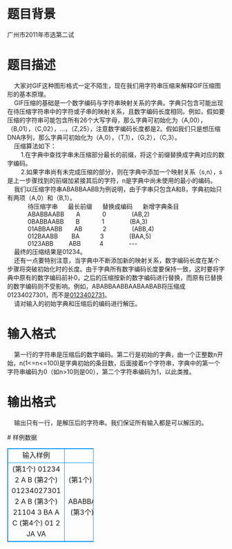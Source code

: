 # 

 
 # 题目背景 
<p>广州市2011年市选第二试</p> 

 
 # 题目描述 
<p>&nbsp;&nbsp;&nbsp;&nbsp;大家对GIF这种图形格式一定不陌生，现在我们用字符串压缩来解释GIF压缩图形的基本原理。<br />
&nbsp;&nbsp;&nbsp;&nbsp;GIF压缩的基础是一个数字编码与字符串映射关系的字典。字典只包含可能出现在待压缩字符串中的字符或子串的映射关系，且数字编码长度相同。例如，假如要压缩的字符串可能包含所有26个大写字母，那么字典可初始化为（A,00），（B,01），（C,02），&hellip;，（Z,25），注意数字编码长度都是2。假如我们只是想压缩DNA序列，那么字典可初始化为（A,0），（T,1），（G,2），（C,3）。<br />
&nbsp;&nbsp;&nbsp;&nbsp;压缩算法如下：<br />
&nbsp;&nbsp;&nbsp;&nbsp;&nbsp;&nbsp;&nbsp;&nbsp;1.在字典中查找字串未压缩部分最长的前缀，将这个前缀替换成字典对应的数字编码。<br />
&nbsp;&nbsp;&nbsp;&nbsp;&nbsp;&nbsp;&nbsp;&nbsp;2.如果字串尚有未完成压缩的部分，则在字典中添加一个映射关系（s,n），s是上一步骤找到的前缀加紧接其后的字符，n是字典中尚未使用的最小的编码。<br />
&nbsp;&nbsp;&nbsp;&nbsp;我们以压缩字符串ABABBAABB为例说明，由于字串只包含A和B，字典初始只有两项（A,0）和（B,1）。<br />
&nbsp;&nbsp;&nbsp;&nbsp;&nbsp;&nbsp;&nbsp;&nbsp;&nbsp;&nbsp;&nbsp;&nbsp;待压缩字串&nbsp;&nbsp;&nbsp;&nbsp;&nbsp;&nbsp;最长前缀&nbsp;&nbsp;&nbsp;&nbsp;&nbsp;&nbsp;替换成编码&nbsp;&nbsp;&nbsp;&nbsp;&nbsp;&nbsp;新增字典条目<br />
&nbsp;&nbsp;&nbsp;&nbsp;&nbsp;&nbsp;&nbsp;&nbsp;&nbsp;&nbsp;&nbsp;&nbsp;ABABBAABB&nbsp;&nbsp;&nbsp;&nbsp;&nbsp;&nbsp;&nbsp;A&nbsp;&nbsp;&nbsp;&nbsp;&nbsp;&nbsp;&nbsp;&nbsp;&nbsp;&nbsp;&nbsp;&nbsp;&nbsp;0&nbsp;&nbsp;&nbsp;&nbsp;&nbsp;&nbsp;&nbsp;&nbsp;&nbsp;&nbsp;&nbsp;&nbsp;&nbsp;&nbsp;&nbsp;(AB,2)<br />
&nbsp;&nbsp;&nbsp;&nbsp;&nbsp;&nbsp;&nbsp;&nbsp;&nbsp;&nbsp;&nbsp;&nbsp;0BABBAABB&nbsp;&nbsp;&nbsp;&nbsp;&nbsp;&nbsp;&nbsp;B&nbsp;&nbsp;&nbsp;&nbsp;&nbsp;&nbsp;&nbsp;&nbsp;&nbsp;&nbsp;&nbsp;&nbsp;&nbsp;1&nbsp;&nbsp;&nbsp;&nbsp;&nbsp;&nbsp;&nbsp;&nbsp;&nbsp;&nbsp;&nbsp;&nbsp;&nbsp;&nbsp;&nbsp;(BA,3)<br />
&nbsp;&nbsp;&nbsp;&nbsp;&nbsp;&nbsp;&nbsp;&nbsp;&nbsp;&nbsp;&nbsp;&nbsp;01ABBAABB&nbsp;&nbsp;&nbsp;&nbsp;&nbsp;&nbsp;&nbsp;AB&nbsp;&nbsp;&nbsp;&nbsp;&nbsp;&nbsp;&nbsp;&nbsp;&nbsp;&nbsp;&nbsp;&nbsp;2&nbsp;&nbsp;&nbsp;&nbsp;&nbsp;&nbsp;&nbsp;&nbsp;&nbsp;&nbsp;&nbsp;&nbsp;&nbsp;&nbsp;&nbsp;(ABB,4)<br />
&nbsp;&nbsp;&nbsp;&nbsp;&nbsp;&nbsp;&nbsp;&nbsp;&nbsp;&nbsp;&nbsp;&nbsp;012BAABB&nbsp;&nbsp;&nbsp;&nbsp;&nbsp;&nbsp;&nbsp;&nbsp;BA&nbsp;&nbsp;&nbsp;&nbsp;&nbsp;&nbsp;&nbsp;&nbsp;&nbsp;&nbsp;&nbsp;&nbsp;3&nbsp;&nbsp;&nbsp;&nbsp;&nbsp;&nbsp;&nbsp;&nbsp;&nbsp;&nbsp;&nbsp;&nbsp;&nbsp;&nbsp;&nbsp;(BAA,5)<br />
&nbsp;&nbsp;&nbsp;&nbsp;&nbsp;&nbsp;&nbsp;&nbsp;&nbsp;&nbsp;&nbsp;&nbsp;0123ABB&nbsp;&nbsp;&nbsp;&nbsp;&nbsp;&nbsp;&nbsp;&nbsp;&nbsp;ABB&nbsp;&nbsp;&nbsp;&nbsp;&nbsp;&nbsp;&nbsp;&nbsp;&nbsp;&nbsp;&nbsp;4&nbsp;&nbsp;&nbsp;&nbsp;&nbsp;&nbsp;&nbsp;&nbsp;&nbsp;&nbsp;&nbsp;&nbsp;&nbsp;&nbsp;&nbsp;---<br />
&nbsp;&nbsp;&nbsp;&nbsp;最终的压缩结果是01234。<br />
&nbsp;&nbsp;&nbsp;&nbsp;还有一点要特别注意，当字典中不断添加新的映射关系，数字编码长度在某个步骤将突破初始化时的长度。由于字典所有数字编码长度要保持一致，这时要将字典中原有的数字编码前补0，之后的压缩按新的数字编码进行替换，而原有已替换的数字编码则不受影响。例如，ABABBAABBAABAABAB将压缩成01234027301，而不是<a href="tel:0123402731">0123402731</a>。<br />
&nbsp;&nbsp;&nbsp;&nbsp;请对输入的初始字典和压缩后的编码进行解压。</p> 

 
 # 输入格式 
<p>&nbsp;&nbsp;&nbsp;&nbsp;第一行的字符串是压缩后的数字编码。第二行是初始的字典，由一个正整数n开始，n(1&lt;=n&lt;=100)是字典初始的条目数，后面接着n个字符串，字典中的第一个字符串编码为0（如n&gt;10则是00），第二个字符串编码为1，以此类推。</p> 

 
 # 输出格式 
<p>&nbsp;&nbsp;&nbsp;&nbsp;输出只有一行，是解压后的字符串。我们保证所有输入都是可以解压的。</p> 
# 样例数据
<style>
        table,table tr th, table tr td { border:1px solid #0094ff; }
        table { width: 200px; min-height: 25px; line-height: 25px; text-align: center; border-collapse: collapse;}   
    </style>
<table>
	<tr>
		<td>输入样例</td>
		<td>输出样例</td>
	</tr>
<tr><td>(第1个)
01234
2 A B
(第2个)
01234027301
2 A B
(第3个)
21104
3 BA A C
(第4个)
01
2 JA VA
</td><td>(第1个)
ABABBAABB
(第2个)
ABABBAABBAABAABAB
(第3个)
CAABAAA
(第4个)
JAVA
</td></tr></table>
